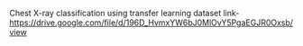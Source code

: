 Chest X-ray classification using transfer learning 
dataset link- https://drive.google.com/file/d/196D_HvmxYW6bJ0MlOvY5PgaEGJR0Oxsb/view
